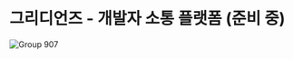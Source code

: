 # 그리디언즈 - 개발자 소통 플랫폼 (준비 중)


![Group 907](https://user-images.githubusercontent.com/102597172/214205038-66aa02a9-84b4-49a2-95e3-606076043ecb.png)
